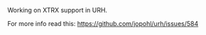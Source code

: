 Working on XTRX support in URH.  

For more info read this: https://github.com/jopohl/urh/issues/584
